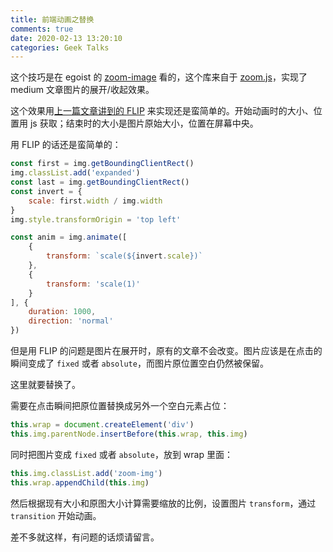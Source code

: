 ```yaml
---
title: 前端动画之替换
comments: true
date: 2020-02-13 13:20:10
categories: Geek Talks
---
```

这个技巧是在 egoist 的 [zoom-image](https://github.com/egoist/zoom-image) 看的，这个库来自于 [zoom.js](https://github.com/fat/zoom.js)，实现了 medium 文章图片的展开/收起效果。

这个效果用[上一篇文章讲到的 FLIP](http://gaoryrt.com/2020/02-12-js-animation/#1%EF%BC%9AFLIP-%E5%8A%A8%E7%94%BB) 来实现还是蛮简单的。开始动画时的大小、位置用 js 获取；结束时的大小是图片原始大小，位置在屏幕中央。

用 FLIP 的话还是蛮简单的：
```js
const first = img.getBoundingClientRect()
img.classList.add('expanded')
const last = img.getBoundingClientRect()
const invert = {
    scale: first.width / img.width
}
img.style.transformOrigin = 'top left'

const anim = img.animate([
    {
        transform: `scale(${invert.scale})`
    },
    {
        transform: 'scale(1)'
    }
], {
    duration: 1000,
    direction: 'normal'
})
```

但是用 FLIP 的问题是图片在展开时，原有的文章不会改变。图片应该是在点击的瞬间变成了 `fixed` 或者 `absolute`，而图片原位置空白仍然被保留。

这里就要替换了。

需要在点击瞬间把原位置替换成另外一个空白元素占位：
```js
this.wrap = document.createElement('div')
this.img.parentNode.insertBefore(this.wrap, this.img)
```

同时把图片变成 `fixed` 或者 `absolute`，放到 wrap 里面：

```js
this.img.classList.add('zoom-img')
this.wrap.appendChild(this.img)
```

然后根据现有大小和原图大小计算需要缩放的比例，设置图片 `transform`，通过 `transition` 开始动画。

差不多就这样，有问题的话烦请留言。
